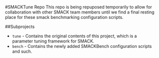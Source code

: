 #SMACKTune Repo
This repo is being repuposed temporarily to allow for collaboration with other SMACK team members until we find a final resting place for these smack benchmarking configuration scripts.

##Subprojects
* `tune` - Contains the original contents of this project, which is a parameter tuning framework for SMACK.
* `bench` - Contains the newly added SMACKBench configuration scripts and such.